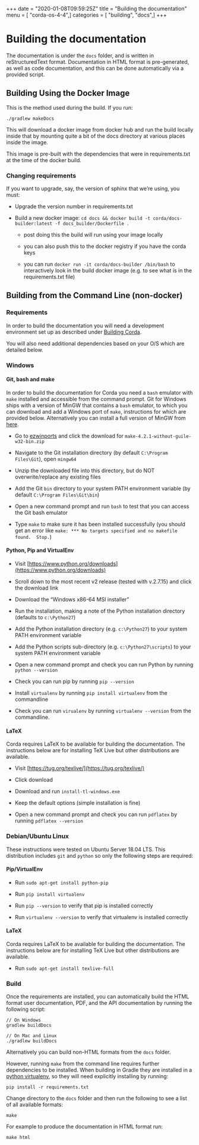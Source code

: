 +++
date = "2020-01-08T09:59:25Z"
title = "Building the documentation"
menu = [ "corda-os-4-4",]
categories = [ "building", "docs",]
+++


# Building the documentation

The documentation is under the `docs` folder, and is written in reStructuredText format. Documentation in HTML format
            is pre-generated, as well as code documentation, and this can be done automatically via a provided script.


## Building Using the Docker Image

This is the method used during the build.  If you run:

```shell
./gradlew makeDocs
```
This will download a docker image from docker hub and run the build locally inside that by mounting quite a bit of the docs directory at
                various places inside the image.

This image is pre-built with the dependencies that were in requirements.txt at the time of the docker build.


### Changing requirements

If you want to upgrade, say, the version of sphinx that we’re using, you must:


* Upgrade the version number in requirements.txt


* Build a new docker image: `cd docs && docker build -t corda/docs-builder:latest -f docs_builder/Dockerfile .`


    * post doing this the build will run using your image locally


    * you can also push this to the docker registry if you have the corda keys


    * you can run `docker run -it corda/docs-builder /bin/bash` to interactively look in the build docker image (e.g. to see what is in the
                                    requirements.txt file)




## Building from the Command Line (non-docker)


### Requirements

In order to build the documentation you will need a development environment set up as described under [Building Corda](building-corda.md).

You will also need additional dependencies based on your O/S which are detailed below.


### Windows


#### Git, bash and make

In order to build the documentation for Corda you need a `bash` emulator with `make` installed and accessible from the command prompt. Git for
                        Windows ships with a version of MinGW that contains a `bash` emulator, to which you can download and add a Windows port of
                        `make`, instructions for which are provided below. Alternatively you can install a full version of MinGW from [here](http://www.mingw.org/).


* Go to [ezwinports](https://sourceforge.net/projects/ezwinports/files/) and click the download for `make-4.2.1-without-guile-w32-bin.zip`


* Navigate to the Git installation directory (by default `C:\Program Files\Git`), open `mingw64`


* Unzip the downloaded file into this directory, but do NOT overwrite/replace any existing files


* Add the Git `bin` directory to your system PATH environment variable (by default `C:\Program Files\Git\bin`)


* Open a new command prompt and run `bash` to test that you can access the Git bash emulator


* Type `make` to make sure it has been installed successfully (you should get an error
                                like `make: *** No targets specified and no makefile found.  Stop.`)



#### Python, Pip and VirtualEnv


* Visit [https://www.python.org/downloads](https://www.python.org/downloads)


* Scroll down to the most recent v2 release (tested with v.2.7.15) and click the download link


* Download the “Windows x86-64 MSI installer”


* Run the installation, making a note of the Python installation directory (defaults to `c:\Python27`)


* Add the Python installation directory (e.g. `c:\Python27`) to your system PATH environment variable


* Add the Python scripts sub-directory (e.g. `c:\Python27\scripts`) to your system PATH environment variable


* Open a new command prompt and check you can run Python by running `python --version`


* Check you can run pip by running `pip --version`


* Install `virtualenv` by running `pip install virtualenv` from the commandline


* Check you can run `virualenv` by running `virtualenv --version` from the commandline.



#### LaTeX

Corda requires LaTeX to be available for building the documentation. The instructions below are for installing TeX Live
                        but other distributions are available.


* Visit [https://tug.org/texlive/](https://tug.org/texlive/)


* Click download


* Download and run `install-tl-windows.exe`


* Keep the default options (simple installation is fine)


* Open a new command prompt and check you can run `pdflatex` by running `pdflatex --version`



### Debian/Ubuntu Linux

These instructions were tested on Ubuntu Server 18.04 LTS. This distribution includes `git` and `python` so only the following steps are required:


#### Pip/VirtualEnv


* Run `sudo apt-get install python-pip`


* Run `pip install virtualenv`


* Run `pip --version` to verify that pip is installed correctly


* Run `virtualenv --version` to verify that virtualenv is installed correctly



#### LaTeX

Corda requires LaTeX to be available for building the documentation. The instructions below are for installing TeX Live
                        but other distributions are available.


* Run `sudo apt-get install texlive-full`



### Build

Once the requirements are installed, you can automatically build the HTML format user documentation, PDF, and
                    the API documentation by running the following script:

```shell
// On Windows
gradlew buildDocs

// On Mac and Linux
./gradlew buildDocs
```
Alternatively you can build non-HTML formats from the `docs` folder.

However, running `make` from the command line requires further dependencies to be installed. When building in Gradle they
                    are installed in a [python virtualenv](https://virtualenv.pypa.io/en/stable/), so they will need explicitly installing
                    by running:

```shell
pip install -r requirements.txt
```
Change directory to the `docs` folder and then run the following to see a list of all available formats:

```shell
make
```
For example to produce the documentation in HTML format run:

```shell
make html
```


